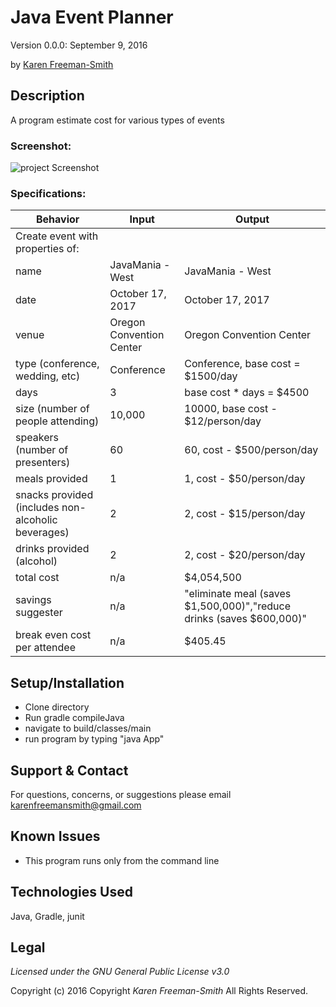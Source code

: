 # Java Event Planner
Version 0.0.0: September 9, 2016

by [Karen Freeman-Smith](https://github.com/karenfreemansmith)

## Description
A program estimate cost for various types of events

### Screenshot:
![project Screenshot](/screenshot.jpg)

### Specifications:
| Behavior                                           | Input                    |  Output                                                             |
|----------------------------------------------------|--------------------------|---------------------------------------------------------------------|
| Create event with properties of:                   |                          |                                                                     |
| name                                               | JavaMania - West         | JavaMania - West                                                    |
| date                                               | October 17, 2017         | October 17, 2017                                                    |
| venue                                              | Oregon Convention Center | Oregon Convention Center                                            |
| type (conference, wedding, etc)                    | Conference               | Conference, base cost = $1500/day                                   |
| days                                               | 3                        | base cost * days = $4500                                            |
| size (number of people attending)                  | 10,000                   | 10000, base cost - $12/person/day                                   |
| speakers (number of presenters)                    | 60                       | 60, cost - $500/person/day                                          |
| meals provided                                     | 1                        | 1, cost - $50/person/day                                            |
| snacks provided (includes non-alcoholic beverages) | 2                        | 2, cost - $15/person/day                                            |
| drinks provided (alcohol)                          | 2                        | 2, cost - $20/person/day                                            |
| total cost                                         | n/a                      | $4,054,500                                                          |
| savings suggester                                  | n/a                      | "eliminate meal (saves $1,500,000)","reduce drinks (saves $600,000)"|
| break even cost per attendee                       | n/a                      | $405.45                                                             |

## Setup/Installation
* Clone directory
* Run gradle compileJava
* navigate to build/classes/main
* run program by typing "java App"

## Support & Contact
For questions, concerns, or suggestions please email karenfreemansmith@gmail.com

## Known Issues
* This program runs only from the command line

## Technologies Used
Java, Gradle, junit

## Legal
*Licensed under the GNU General Public License v3.0*

Copyright (c) 2016 Copyright _Karen Freeman-Smith_ All Rights Reserved.
